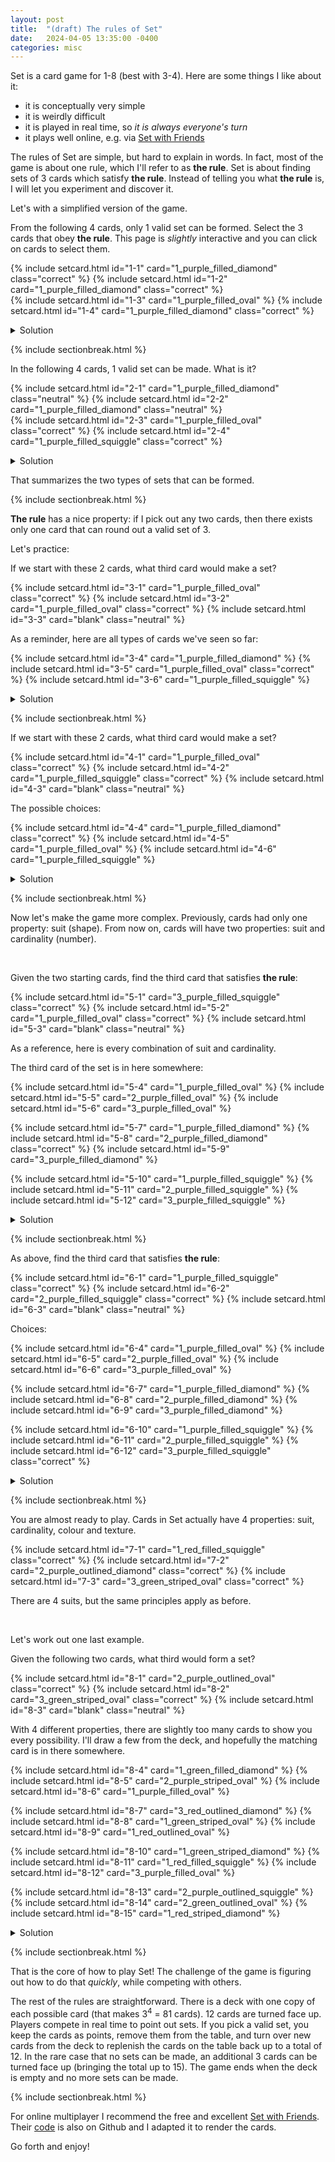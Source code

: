 ```yaml
---
layout: post
title:  "(draft) The rules of Set"
date:   2024-04-05 13:35:00 -0400
categories: misc
---
```


<!-- TODO: make the cards look nicer -->
<!-- TODO: make the solution blocks look nicer -->
<!-- TODO: Final check on mobile -->

Set is a card game for 1-8 (best with 3-4).
Here are some things I like about it:

- it is conceptually very simple
- it is weirdly difficult
- it is played in real time, so _it is always everyone's turn_
- it plays well online, e.g. via [Set with Friends](https://setwithfriends.com/)

The rules of Set are simple, but hard to explain in words.
In fact, most of the game is about one rule, which I'll refer to as **the rule**.
Set is about finding sets of 3 cards which satisfy **the rule**.
Instead of telling you what **the rule** is, I will let you experiment and discover it.

Let's with a simplified version of the game.

From the following 4 cards, only 1 valid set can be formed.
Select the 3 cards that obey **the rule**.
This page is _slightly_ interactive and you can click on cards to select them.

<form>
{% include setcard.html id="1-1" card="1_purple_filled_diamond" class="correct" %}
{% include setcard.html id="1-2" card="1_purple_filled_diamond" class="correct" %}
<br>
{% include setcard.html id="1-3" card="1_purple_filled_oval" %}
{% include setcard.html id="1-4" card="1_purple_filled_diamond" class="correct" %}
</form>

<details>
<summary>Solution</summary>
<p>The 3 matching cards make a set.</p>
</details>

{% include sectionbreak.html %}

In the following 4 cards, 1 valid set can be made.
What is it?

<form>
{% include setcard.html id="2-1" card="1_purple_filled_diamond" class="neutral" %}
{% include setcard.html id="2-2" card="1_purple_filled_diamond" class="neutral" %}
<br>
{% include setcard.html id="2-3" card="1_purple_filled_oval" class="correct" %}
{% include setcard.html id="2-4" card="1_purple_filled_squiggle" class="correct" %}
</form>

<details>
<summary>Solution</summary>
<p>The 3 distinct cards make a set.</p>
</details>

That summarizes the two types of sets that can be formed.

{% include sectionbreak.html %}

**The rule** has a nice property: if I pick out any two cards, then there exists only one card that can round out a valid set of 3.

Let's practice:

If we start with these 2 cards, what third card would make a set?

<form>
{% include setcard.html id="3-1" card="1_purple_filled_oval" class="correct" %}
{% include setcard.html id="3-2" card="1_purple_filled_oval" class="correct" %}
{% include setcard.html id="3-3" card="blank" class="neutral" %}
</form>

As a reminder, here are all types of cards we've seen so far:

<form>
{% include setcard.html id="3-4" card="1_purple_filled_diamond" %}
{% include setcard.html id="3-5" card="1_purple_filled_oval" class="correct" %}
{% include setcard.html id="3-6" card="1_purple_filled_squiggle" %}
</form>

<details>
<summary>Solution</summary>
<p>A third oval would make a set.</p>
</details>

{% include sectionbreak.html %}

If we start with these 2 cards, what third card would make a set?

<form>
{% include setcard.html id="4-1" card="1_purple_filled_oval" class="correct" %}
{% include setcard.html id="4-2" card="1_purple_filled_squiggle" class="correct" %}
{% include setcard.html id="4-3" card="blank" class="neutral" %}
</form>

The possible choices:

<form>
{% include setcard.html id="4-4" card="1_purple_filled_diamond" class="correct" %}
{% include setcard.html id="4-5" card="1_purple_filled_oval" %}
{% include setcard.html id="4-6" card="1_purple_filled_squiggle" %}
</form>

<details>
<summary>Solution</summary>
<p>A diamond would make a set.</p>
</details>

{% include sectionbreak.html %}

Now let's make the game more complex.
Previously, cards had only one property: suit (shape).
From now on, cards will have two properties: suit and cardinality (number).

<br>

Given the two starting cards, find the third card that satisfies **the rule**:

<form>
{% include setcard.html id="5-1" card="3_purple_filled_squiggle" class="correct" %}
{% include setcard.html id="5-2" card="1_purple_filled_oval" class="correct" %}
{% include setcard.html id="5-3" card="blank" class="neutral" %}
</form>

As a reference, here is every combination of suit and cardinality.

The third card of the set is in here somewhere:

<form>
{% include setcard.html id="5-4" card="1_purple_filled_oval" %}
{% include setcard.html id="5-5" card="2_purple_filled_oval" %}
{% include setcard.html id="5-6" card="3_purple_filled_oval" %}

{% include setcard.html id="5-7" card="1_purple_filled_diamond" %}
{% include setcard.html id="5-8" card="2_purple_filled_diamond" class="correct" %}
{% include setcard.html id="5-9" card="3_purple_filled_diamond" %}

{% include setcard.html id="5-10" card="1_purple_filled_squiggle" %}
{% include setcard.html id="5-11" card="2_purple_filled_squiggle" %}
{% include setcard.html id="5-12" card="3_purple_filled_squiggle" %}
</form>

<details>
<summary>Solution</summary>
<p>The 2 of diamonds would make a set.</p>
</details>

{% include sectionbreak.html %}

As above, find the third card that satisfies **the rule**:

<form>
{% include setcard.html id="6-1" card="1_purple_filled_squiggle" class="correct" %}
{% include setcard.html id="6-2" card="2_purple_filled_squiggle" class="correct" %}
{% include setcard.html id="6-3" card="blank" class="neutral" %}
</form>

Choices:

<form>
{% include setcard.html id="6-4" card="1_purple_filled_oval" %}
{% include setcard.html id="6-5" card="2_purple_filled_oval" %}
{% include setcard.html id="6-6" card="3_purple_filled_oval" %}

{% include setcard.html id="6-7" card="1_purple_filled_diamond" %}
{% include setcard.html id="6-8" card="2_purple_filled_diamond" %}
{% include setcard.html id="6-9" card="3_purple_filled_diamond" %}

{% include setcard.html id="6-10" card="1_purple_filled_squiggle" %}
{% include setcard.html id="6-11" card="2_purple_filled_squiggle" %}
{% include setcard.html id="6-12" card="3_purple_filled_squiggle" class="correct" %}
</form>

<details>
<summary>Solution</summary>
<p>The 3 of squiggle would make a set.</p>

<p>Notice how everything matches for suit, but everything is distinct in number.
Going that other way (all the same number but all different suits) would have worked as well.</p>
</details>

{% include sectionbreak.html %}

You are almost ready to play.
Cards in Set actually have 4 properties: suit, cardinality, colour and texture.
<!-- TODO: are these the correct set names (and value names)? -->

<form>
{% include setcard.html id="7-1" card="1_red_filled_squiggle" class="correct" %}
{% include setcard.html id="7-2" card="2_purple_outlined_diamond" class="correct" %}
{% include setcard.html id="7-3" card="3_green_striped_oval" class="correct" %}
</form>

There are 4 suits, but the same principles apply as before.

<br>

Let's work out one last example.

Given the following two cards, what third would form a set?

<form>
{% include setcard.html id="8-1" card="2_purple_outlined_oval" class="correct" %}
{% include setcard.html id="8-2" card="3_green_striped_oval" class="correct" %}
{% include setcard.html id="8-3" card="blank" class="neutral" %}
</form>

With 4 different properties, there are slightly too many cards to show you every possibility.
I'll draw a few from the deck, and hopefully the matching card is in there somewhere.

<form>
{% include setcard.html id="8-4" card="1_green_filled_diamond" %}
{% include setcard.html id="8-5" card="2_purple_striped_oval" %}
{% include setcard.html id="8-6" card="1_purple_filled_oval" %}

{% include setcard.html id="8-7" card="3_red_outlined_diamond" %}
{% include setcard.html id="8-8" card="1_green_striped_oval" %}
{% include setcard.html id="8-9" card="1_red_outlined_oval" %}

{% include setcard.html id="8-10" card="1_green_striped_diamond" %}
{% include setcard.html id="8-11" card="1_red_filled_squiggle" %}
{% include setcard.html id="8-12" card="3_purple_filled_oval" %}

{% include setcard.html id="8-13" card="2_purple_outlined_squiggle" %}
{% include setcard.html id="8-14" card="2_green_outlined_oval" %}
{% include setcard.html id="8-15" card="1_red_striped_diamond" %}
</form>

<details>
<summary>Solution</summary>

{% include setcard.html id="8-16" card="1_red_filled_oval" class="correct" %}

<p>Oops!
Looks like the matching card was still in the deck.
It was the red, solid-filled ace of ovals.
</p>

<p>
If this seems uncertain, we can verify the answer.
Looking at the starting two cards, we can work through the properties one-by-one.
</p>

<ul>
<li><b>Suit:</b> the two starting cards are both ovals.</li>
<li><b>Cardinality:</b> the two starting cards have different cardinalities (2 and 3).
The third card must have a cardinality of 1.</li>
<li><b>Colour:</b> the two starting cards have different colours (purple and green).
The third card must be red.</li>
<li><b>Texture:</b> the two starting cards have different textures (empty outline and striped).
The third card must have a solid fill texture.</li>
</ul>

<p>Therefore, we know that the the matching card will be the <b>red, solid-filled, ace of ovals.</b></p>
</details>

{% include sectionbreak.html %}

That is the core of how to play Set!
The challenge of the game is figuring out how to do that _quickly_, while competing with others.

The rest of the rules are straightforward.
There is a deck with one copy of each possible card (that makes 3<sup>4</sup> = 81 cards).
12 cards are turned face up.
Players compete in real time to point out sets.
If you pick a valid set, you keep the cards as points, remove them from the table, and turn over new cards from the deck to replenish the cards on the table back up to a total of 12.
In the rare case that no sets can be made, an additional 3 cards can be turned face up (bringing the total up to 15).
The game ends when the deck is empty and no more sets can be made.

{% include sectionbreak.html %}

For online multiplayer I recommend the free and excellent [Set with Friends](https://setwithfriends.com).
Their [code](https://github.com/ekzhang/setwithfriends) is also on Github and I adapted it to render the cards.

Go forth and enjoy!
